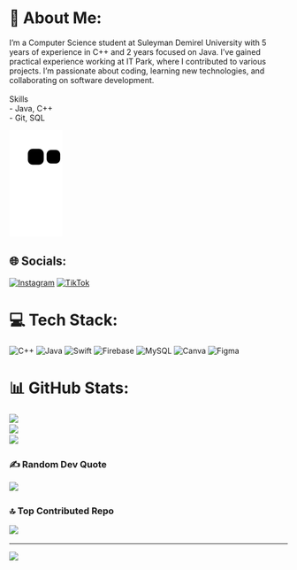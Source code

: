 # 💫 About Me:
I’m a Computer Science student at Suleyman Demirel University with 5 years of experience in C++ and 2 years focused on Java. I’ve gained practical experience working at IT Park, where I contributed to various projects. I’m passionate about coding, learning new technologies, and collaborating on software development.<br><br>Skills  <br>- Java, C++  <br>- Git, SQL  <br>

![Snake animation](https://github.com/dbaglan/dbaglan/blob/output/github-contribution-grid-snake.svg)

## 🌐 Socials:
[![Instagram](https://img.shields.io/badge/Instagram-%23E4405F.svg?logo=Instagram&logoColor=white)](https://instagram.com/dbaglann)
[![TikTok](https://img.shields.io/badge/TikTok-%23000000.svg?logo=TikTok&logoColor=white)](https://tiktok.com/@dbaglan) 

# 💻 Tech Stack:
![C++](https://img.shields.io/badge/c++-%2300599C.svg?style=for-the-badge&logo=c%2B%2B&logoColor=white) ![Java](https://img.shields.io/badge/java-%23ED8B00.svg?style=for-the-badge&logo=openjdk&logoColor=white) ![Swift](https://img.shields.io/badge/swift-F54A2A?style=for-the-badge&logo=swift&logoColor=white) ![Firebase](https://img.shields.io/badge/firebase-%23039BE5.svg?style=for-the-badge&logo=firebase) ![MySQL](https://img.shields.io/badge/mysql-4479A1.svg?style=for-the-badge&logo=mysql&logoColor=white) ![Canva](https://img.shields.io/badge/Canva-%2300C4CC.svg?style=for-the-badge&logo=Canva&logoColor=white) ![Figma](https://img.shields.io/badge/figma-%23F24E1E.svg?style=for-the-badge&logo=figma&logoColor=white)

# 📊 GitHub Stats:
![](https://github-readme-stats.vercel.app/api?username=dbaglan&theme=github_dark&hide_border=false&include_all_commits=false&count_private=false)<br/>
![](https://github-readme-streak-stats.herokuapp.com/?user=dbaglan&theme=github_dark&hide_border=false)<br/>
![](https://github-readme-stats.vercel.app/api/top-langs/?username=dbaglan&theme=github_dark&hide_border=false&include_all_commits=false&count_private=false&layout=compact)

### ✍️ Random Dev Quote
![](https://quotes-github-readme.vercel.app/api?type=horizontal&theme=radical)

### 🔝 Top Contributed Repo
![](https://github-contributor-stats.vercel.app/api?username=dbaglan&limit=5&theme=cobalt&combine_all_yearly_contributions=true)

---
[![](https://visitcount.itsvg.in/api?id=dbaglan&icon=0&color=0)](https://visitcount.itsvg.in)


